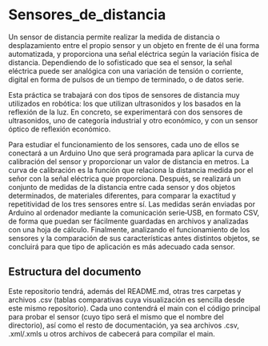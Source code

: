 # Sensores_de_distancia
Un sensor de distancia permite realizar la medida de distancia o desplazamiento entre el propio sensor y un
objeto en frente de él una forma automatizada, y proporciona una señal eléctrica según la variación física de
distancia. Dependiendo de lo sofisticado que sea el sensor, la señal eléctrica puede ser analógica con una
variación de tensión o corriente, digital en forma de pulsos de un tiempo de terminado, o de datos serie.  

Esta práctica se trabajará con dos tipos de sensores de distancia muy utilizados en robótica: los que utilizan
ultrasonidos y los basados en la reflexión de la luz. En concreto, se experimentará con dos sensores de
ultrasonidos, uno de categoría industrial y otro económico, y con un sensor óptico de reflexión económico.

Para estudiar el funcionamiento de los sensores, cada uno de ellos se conectará a un Arduino Uno que será
programada para aplicar la curva de calibración del sensor y proporcionar un valor de distancia en metros. La
curva de calibración es la función que relaciona la distancia medida por el señor con la señal eléctrica que
proporciona. Después, se realizará un conjunto de medidas de la distancia entre cada sensor y dos objetos
determinados, de materiales diferentes, para comparar la exactitud y repetitividad de los tres sensores entre
sí. Las medidas serán enviadas por Arduino al ordenador mediante la comunicación serie‐USB, en formato CSV,
de forma que puedan ser fácilmente guardadas en archivos y analizadas con una hoja de cálculo. Finalmente,
analizando el funcionamiento de los sensores y la comparación de sus características antes distintos objetos,
se concluirá para que tipo de aplicación es más adecuado cada sensor. 

## Estructura del documento
Este repositorio tendrá, además del README.md, otras tres carpetas y archivos .csv (tablas comparativas cuya visualización es sencilla desde este mismo repositorio). Cada uno contendrá el main con el código principal para probar el sensor (cuyo tipo será el mismo que el nombre del directorio), así como el resto de documentación, ya sea archivos .csv, .xml/.xmls u otros archivos de cabecerá para compilar el main. 
